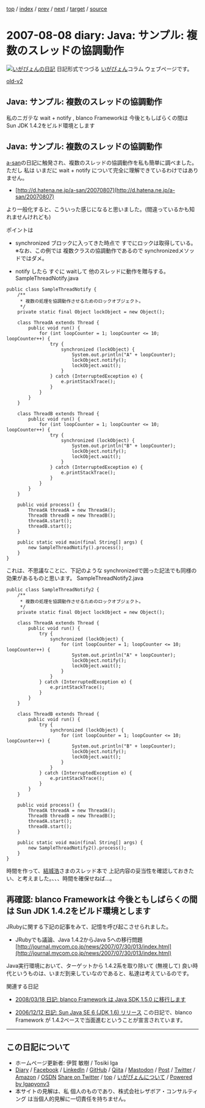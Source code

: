 [top](../index.html) 
 / [index](index.html) 
 / [prev](ig070729.html) 
 / [next](ig070811.html) 
 / [target](https://www.igapyon.jp/igapyon/diary/2007/ig070808.html) 
 / [source](https://github.com/igapyon/diary/blob/master/2007/ig070808.src.md) 

2007-08-08 diary: Java: サンプル: 複数のスレッドの協調動作
=====================================================================================================
[![いがぴょんの日記](https://www.igapyon.jp/igapyon/diary/images/iga202308_256.jpg "いがぴょん")](https://www.igapyon.jp/igapyon/diary/memo/memoigapyon.html) 日記形式でつづる [いがぴょん](https://www.igapyon.jp/igapyon/diary/memo/memoigapyon.html)コラム ウェブページです。

[old-v2](ig070808-orig.html)

## Java: サンプル: 複数のスレッドの協調動作

私のニガテな wait + notify , blanco Frameworkは 今後ともしばらくの間は Sun JDK 1.4.2をビルド環境とします


## Java: サンプル: 複数のスレッドの協調動作

[a-san](http://d.hatena.ne.jp/a-san/)の日記に触発され、複数のスレッドの協調動作を私も簡単に調べました。ただし 私は いまだに wait +
notify について完全に理解できているわけではありません。

* [http://d.hatena.ne.jp/a-san/20070807](http://d.hatena.ne.jp/a-san/20070807)

より一般化すると、こういった感じになると思いました。(間違っているかも知れませんけれども)

ポイントは

* synchronized ブロックに入ってきた時点で すでにロックは取得している。
  ※なお、この例では 複数クラスの協調動作であるので synchronizedメソッドではダメ。
  
* notify したら すぐに waitして 他のスレッドに動作を贈与する。
SampleThreadNotify.java

      
```
public class SampleThreadNotify {
    /**
     * 複数の処理を協調動作させるためのロックオブジェクト。
     */
    private static final Object lockObject = new Object();

    class ThreadA extends Thread {
        public void run() {
            for (int loopCounter = 1; loopCounter <= 10; loopCounter++) {
                try {
                    synchronized (lockObject) {
                        System.out.println("A" + loopCounter);
                        lockObject.notify();
                        lockObject.wait();
                    }
                } catch (InterruptedException e) {
                    e.printStackTrace();
                }
            }
        }
    }

    class ThreadB extends Thread {
        public void run() {
            for (int loopCounter = 1; loopCounter <= 10; loopCounter++) {
                try {
                    synchronized (lockObject) {
                        System.out.println("B" + loopCounter);
                        lockObject.notify();
                        lockObject.wait();
                    }
                } catch (InterruptedException e) {
                    e.printStackTrace();
                }
            }
        }
    }

    public void process() {
        ThreadA threadA = new ThreadA();
        ThreadB threadB = new ThreadB();
        threadA.start();
        threadB.start();
    }

    public static void main(final String[] args) {
        new SampleThreadNotify().process();
    }
}
```

      

これは、不思議なことに、下記のような synchronizedで囲った記法でも同様の効果があるものと思います。
SampleThreadNotify2.java

      
```
public class SampleThreadNotify2 {
    /**
     * 複数の処理を協調動作させるためのロックオブジェクト。
     */
    private static final Object lockObject = new Object();

    class ThreadA extends Thread {
        public void run() {
            try {
                synchronized (lockObject) {
                    for (int loopCounter = 1; loopCounter <= 10; loopCounter++) {
                        System.out.println("A" + loopCounter);
                        lockObject.notify();
                        lockObject.wait();
                    }
                }
            } catch (InterruptedException e) {
                e.printStackTrace();
            }
        }
    }

    class ThreadB extends Thread {
        public void run() {
            try {
                synchronized (lockObject) {
                    for (int loopCounter = 1; loopCounter <= 10; loopCounter++) {
                        System.out.println("B" + loopCounter);
                        lockObject.notify();
                        lockObject.wait();
                    }
                }
            } catch (InterruptedException e) {
                e.printStackTrace();
            }
        }
    }

    public void process() {
        ThreadA threadA = new ThreadA();
        ThreadB threadB = new ThreadB();
        threadA.start();
        threadB.start();
    }

    public static void main(final String[] args) {
        new SampleThreadNotify2().process();
    }
}
```

      

時間を作って、[結城浩](http://www.hyuki.com/)さまのスレッド本で 上記内容の妥当性を確認しておきたい、と考えました。、、、時間を確保せねば…。

## 再確認: blanco Frameworkは 今後ともしばらくの間は Sun JDK 1.4.2をビルド環境とします

JRubyに関する下記の記事をみて、記憶を呼び起こさせられました。

* JRubyでも議論、Java 1.4.2からJava 5への移行問題
  [http://journal.mycom.co.jp/news/2007/07/30/013/index.html](http://journal.mycom.co.jp/news/2007/07/30/013/index.html)

Java実行環境において、ターゲットから 1.4.2系を取り除いて (無視して) 良い時代というものは、いまだ到来していなのであると、私達は考えているのです。

関連する日記

* [2008/03/18 日記: blanco Framework は Java SDK 1.5.0 に移行します](../2008/ig080318.html)
  
* [2006/12/12 日記: Sun Java SE 6 (JDK 1.6) リリース](../2006/ig061212.html)
  この日記で、blanco Framework が 1.4.2ベースで当面進むということが宣言されています。


----------------------------------------------------------------------------------------------------

## この日記について

* ホームページ更新者: 伊賀 敏樹 / Tosiki Iga
* [Diary](https://www.igapyon.jp/igapyon/diary/) / [Facebook](https://www.facebook.com/igapyon) / [LinkedIn](https://www.linkedin.com/in/toshikiiga) / [GitHub](https://github.com/igapyon) / [Qiita](https://qiita.com/igapyon) / [Mastodon](https://social.vivaldi.net/@igapyon) / [Post](https://post.news/igapyon) / [Twitter](https://twitter.com/ToshikiIga) / [Amazon](https://www.amazon.co.jp/%E4%BC%8A%E8%B3%80-%E6%95%8F%E6%A8%B9/e/B004LTQWCQ) / [OSDN](https://ja.osdn.net/users/iga/)
[Share on Twitter](https://twitter.com/intent/tweet?hashtags=igapyon%2Cdiary%2C%E3%81%84%E3%81%8C%E3%81%B4%E3%82%87%E3%82%93&text=Java%3A+%E3%82%B5%E3%83%B3%E3%83%97%E3%83%AB%3A+%E8%A4%87%E6%95%B0%E3%81%AE%E3%82%B9%E3%83%AC%E3%83%83%E3%83%89%E3%81%AE%E5%8D%94%E8%AA%BF%E5%8B%95%E4%BD%9C&url=https%3A%2F%2Fwww.igapyon.jp%2Figapyon%2Fdiary%2F2007%2Fig070808.html) / [top](../index.html) / [いがぴょんについて](https://www.igapyon.jp/igapyon/diary/memo/memoigapyon.html) / [Powered by Igapyonv3](https://github.com/igapyon/igapyonv3)
* 本サイトの見解は、私 個人のものであり、株式会社レザボア・コンサルティング は当個人的見解に一切責任を持ちません。 

